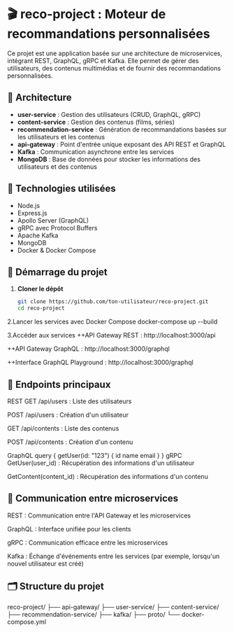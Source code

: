 # 🎬 reco-project : Moteur de recommandations personnalisées

Ce projet est une application basée sur une architecture de microservices, intégrant REST, GraphQL, gRPC et Kafka. Elle permet de gérer des utilisateurs, des contenus multimédias et de fournir des recommandations personnalisées.

## 🧱 Architecture

- **user-service** : Gestion des utilisateurs (CRUD, GraphQL, gRPC)
- **content-service** : Gestion des contenus (films, séries)
- **recommendation-service** : Génération de recommandations basées sur les utilisateurs et les contenus
- **api-gateway** : Point d'entrée unique exposant des API REST et GraphQL
- **Kafka** : Communication asynchrone entre les services
- **MongoDB** : Base de données pour stocker les informations des utilisateurs et des contenus

## 🚀 Technologies utilisées

- Node.js
- Express.js
- Apollo Server (GraphQL)
- gRPC avec Protocol Buffers
- Apache Kafka
- MongoDB
- Docker & Docker Compose

## 🧪 Démarrage du projet

1. **Cloner le dépôt**

   ```bash
   git clone https://github.com/ton-utilisateur/reco-project.git
   cd reco-project
2.Lancer les services avec Docker Compose
   docker-compose up --build

3.Accéder aux services
  ++API Gateway REST : http://localhost:3000/api

  ++API Gateway GraphQL : http://localhost:3000/graphql

  ++Interface GraphQL Playground : http://localhost:3000/graphql

## 📌 Endpoints principaux 
 REST
   GET /api/users : Liste des utilisateurs

   POST /api/users : Création d'un utilisateur

   GET /api/contents : Liste des contenus

   POST /api/contents : Création d'un contenu 
   
 GraphQL
    query {
  getUser(id: "123") {
    id
    name
    email
  }
 }
 gRPC
   GetUser(user_id) : Récupération des informations d'un utilisateur

   GetContent(content_id) : Récupération des informations d'un contenu

## 🔄 Communication entre microservices
  REST : Communication entre l'API Gateway et les microservices

  GraphQL : Interface unifiée pour les clients

  gRPC : Communication efficace entre les microservices

  Kafka : Échange d'événements entre les services (par exemple, lorsqu'un nouvel  utilisateur est créé)   

## 🗂️ Structure du projet

 reco-project/
 ├── api-gateway/
 ├── user-service/
 ├── content-service/
 ├── recommendation-service/
 ├── kafka/
 ├── proto/
 └── docker-compose.yml  
